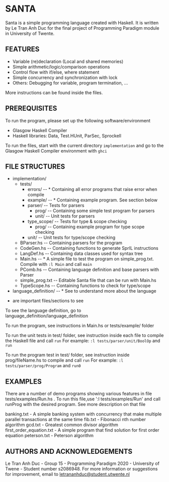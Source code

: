 # SANTA

Santa is a simple programming language created with Haskell. It is written by Le Tran Anh Duc for the final project
of Programming Paradigm module in University of Twente.

## FEATURES

- Variable (re)declaration (Local and shared memories)
- Simple arithmetic/logic/comparison operations
- Control flow with if/else, where statement
- Simple concurrency and synchronization with lock
- Others: Debugging for variable, program termination, ...

More instructions can be found inside the files.

## PREREQUISITES

To run the program, please set up the following software/environment
- Glasgow Haskell Compiler
- Haskell libraries: Data, Test.HUnit, ParSec, Sprockell

To run the files, start with the current directory `implementation` and go to the Glasgow Haskell Compiler environment
with `ghci`

## FILE STRUCTURES
- implementation/
    - tests/
        - errors/                                                       -- * Containing all error programs that raise error when compile
        - example/                                                      -- * Containing example program. See section below
        - parser/                                                       -- Tests for parsers
            - prog/                                                     -- Containing some simple test program for parsers
            - unit/                                                     -- Unit tests for parsers
        - type_scope/                                                   -- Tests for type & scope checking
            - prog/                                                     -- Containing example program for type scope checking
        - unit/                                                         -- Unit tests for type/scope checking
    - BParser.hs                                                        -- Containing parsers for the program
    - CodeGen.hs                                                        -- Containing functions to generate SprIL instructions
    - LangDef.hs                                                        -- Containing data classes used for syntax tree
    - Main.hs                                                           -- * A simple file to test the program on simple_prog.txt. Compile with `:l Main` and call `main`
    - PComb.hs                                                          -- Containing language definition and base parsers with Parser
    - simple_prog.txt                                                   -- Editable Santa file that can be run with Main.hs
    - TypeScope.hs                                                      -- Containing functions to check for type/scope
- language_definition/                                                  -- * See to understand more about the language

* are important files/sections to see

To see the language definition, go to language_definition/language_definition

To run the program, see instructions in Main.hs or tests/example/ folder

To run the unit tests in test/ folder, see instruction inside each file to compile the Haskell file and call `run`
For example: `:l tests/parser/unit/BoolOp` and `run`

To run the program test in test/ folder, see instruction inside prog/fileName.hs to compile and call `run`
For example: `:l tests/parser/prog/Program` and `run0`

## EXAMPLES
There are a number of demo programs showing various features in file tests/examples/Run.hs . To run this file,use
':l tests/examples/Run' and call runProg <fileName> with the desired program. See more description on that file

banking.txt - A simple banking system with concurrency that make multiple parallel transactions at the same time
fib.txt - Fibonacci nth number algorithm
gcd.txt - Greatest common divisor algorithm
first_order_equation.txt - A simple program that find solution for first order equation
peterson.txt - Peterson algorithm

## AUTHORS AND ACKNOWLEDGEMENTS

Le Tran Anh Duc - Group 15 - Programming Paradigm 2020 - University of Twene - Student number s2086948. For more information or suggestions for improvement, email to letrananhduc@student.utwente.nl
